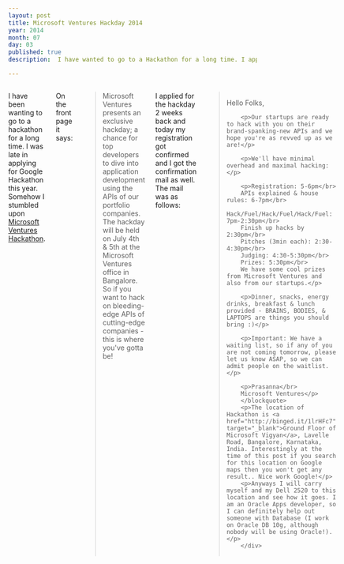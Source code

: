 ```yaml
---
layout: post
title: Microsoft Ventures Hackday 2014
year: 2014
month: 07
day: 03
published: true
description:  I have wanted to go to a Hackathon for a long time. I applied for a Hackathon (Hackday) 2 weeks ago which is being organized by Microsoft Ventures, got the approval for it today.

---
```

<div class="row">
	<div class="span9 columns">
		<p>I have been wanting to go to a hackathon for a long time. I was late in applying for Google Hackathon this year. Somehow I stumbled upon <a href="https://hacknight.in/microsoftventures/2014s-bangalore#/participants" target="_blank">Microsoft Ventures Hackathon</a>.</p>
		<p>On the front page it says:</p>
		<blockquote>Microsoft Ventures presents an exclusive hackday; a chance for top developers to dive into application development using the APIs of our portfolio companies. The hackday will be held on July 4th & 5th at the Microsoft Ventures office in Bangalore. So if you want to hack on bleeding-edge APIs of cutting-edge companies - this is where you've gotta be!
		</blockquote>
		<p>I applied for the hackday 2 weeks back and today my registration got confirmed and I got the confirmation mail as well. The mail was as follows:</p>
		<blockquote>
		<p>Hello Folks,</p>
		
		<p>Our startups are ready to hack with you on their brand-spanking-new APIs and we hope you're as revved up as we are!</p>
		
		<p>We'll have minimal overhead and maximal hacking:</p>
		
		<p>Registration: 5-6pm</br>
		APIs explained & house rules: 6-7pm</br>
		Hack/Fuel/Hack/Fuel/Hack/Fuel: 7pm-2:30pm</br>
		Finish up hacks by 2:30pm</br>
		Pitches (3min each): 2:30-4:30pm</br>
		Judging: 4:30-5:30pm</br>
		Prizes: 5:30pm</br>
		We have some cool prizes from Microsoft Ventures and also from our startups.</p>
		
		<p>Dinner, snacks, energy drinks, breakfast & lunch provided - BRAINS, BODIES, & LAPTOPS are things you should bring :)</p>
		
		<p>Important: We have a waiting list, so if any of you are not coming tomorrow, please let us know ASAP, so we can admit people on the waitlist.</p>
		
		<p>Prasanna</br>
		Microsoft Ventures</p>
		</blockquote>
		<p>The location of Hackathon is <a href="http://binged.it/1lrHFc7" target="_blank">Ground Floor of Microsoft Vigyan</a>, Lavelle Road, Bangalore, Karnataka, India. Interestingly at the time of this post if you search for this location on Google maps then you won't get any result.. Nice work Google!</p>
		<p>Anyways I will carry myself and my Dell 2520 to this location and see how it goes. I am an Oracle Apps developer, so I can definitely help out someone with Database (I work on Oracle DB 10g, although nobody will be using Oracle!).</p>
		</div>
 </div> 
